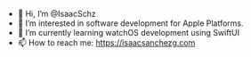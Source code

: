 - 👋 Hi, I’m @IsaacSchz
- 👀 I’m interested in software development for Apple Platforms.
- 🌱 I’m currently learning watchOS development using SwiftUI
- 📫 How to reach me: https://isaacsanchezg.com

<!---
IsaacSchz/IsaacSchz is a ✨ special ✨ repository because its `README.md` (this file) appears on your GitHub profile.
You can click the Preview link to take a look at your changes.
--->
